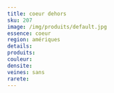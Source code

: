 ```yaml
---
title: coeur dehors
sku: 207
image: /img/produits/default.jpg
essence: coeur
region: amériques
details: 
produits:
couleur: 
densite: 
veines: sans
rarete: 
---
```

